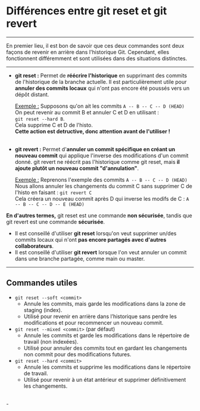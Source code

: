 # Différences entre git reset et git revert

---

En premier lieu, il est bon de savoir que ces deux commandes sont deux façons de revenir en arrière dans l'historique Git.
Cependant, elles fonctionnent différemment et sont utilisées dans des situations distinctes.

---

- **git reset :** Permet de **réécrire l'historique** en supprimant des commits de l'historique de la branche actuelle. Il est particulièrement utile pour **annuler des commits locaux** qui n'ont pas encore été poussés vers un dépôt distant.

  <u>Exemple :</u> Supposons qu'on ait les commits `A -- B -- C -- D (HEAD)`  
   On peut revenir au commit B et annuler C et D en utilisant :  
   `git reset --hard B`.  
   Cela supprime C et D de l'histo.  
   **Cette action est detructive, donc attention avant de l'utiliser !**
  <br />
  <br />

- **git revert :** Permet d'**annuler un commit spécifique en créant un nouveau commit** qui applique l'inverse des modifications d'un commit donné. git revert ne réécrit pas l'historique comme git reset, mais **il ajoute plutôt un nouveau commit "d'annulation"**.

  <u>Exemple :</u> Reprenons l'exemple des commits `A -- B -- C -- D (HEAD)`  
  Nous allons annuler les changements du commit C sans supprimer C de l'histo en faisant : `git revert C`  
  Cela créera un nouveau commit après D qui inverse les modifs de C : `A -- B -- C -- D -- E (HEAD)`

**En d'autres termes,** git reset est une commande **non sécurisée**,
tandis que git revert est une commande **sécurisée**.

- Il est conseillé d'utiliser **git reset** lorsqu'on veut supprimer un/des commits locaux qui n'ont **pas encore partagés avec d'autres collaborateurs**.
- Il est conseillé d'utiliser **git revert** lorsque l'on veut annuler un commit dans une branche partagée, comme main ou master.

---

## Commandes utiles

- `git reset --soft <commit>`
  - Annule les commits, mais garde les modifications dans la zone de staging (index).
  - Utilisé pour revenir en arrière dans l’historique sans perdre les modifications et pour recommencer un nouveau commit.
- `git reset --mixed <commit>` (par défaut)
  - Annule les commits et garde les modifications dans le répertoire de travail (non indexées).
  - Utilisé pour annuler des commits tout en gardant les changements non commit pour des modifications futures.
- `git reset --hard <commit>`
  - Annule les commits et supprime les modifications dans le répertoire de travail.
  - Utilisé pour revenir à un état antérieur et supprimer définitivement les changements.

<br />
-
